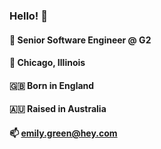 ### Hello! 👋

#### 💼 Senior Software Engineer @ G2
#### 📌 Chicago, Illinois
#### 🇬🇧 Born in England
#### 🇦🇺 Raised in Australia
#### 📫 emily.green@hey.com
<!--
**emgreen33/emgreen33** is a ✨ _special_ ✨ repository because its `README.md` (this file) appears on your GitHub profile.

Here are some ideas to get you started:

- 🔭 I’m currently working on ...
- 🌱 I’m currently learning ...
- 👯 I’m looking to collaborate on ...
- 🤔 I’m looking for help with ...
- 💬 Ask me about ...
- 📫 How to reach me: ...
- 😄 Pronouns: ...
- ⚡ Fun fact: ...
-->
